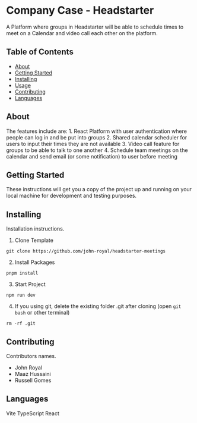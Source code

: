 # Company Case - Headstarter 

A Platform where groups in Headstarter will be able to schedule times to meet on a Calendar and video call each other on the platform.

## Table of Contents

- [About](#about)
- [Getting Started](#getting_started)
- [Installing](#installing)
- [Usage](#usage)
- [Contributing](#contributing)
- [Languages](#languages)

## About
The features include are: 1. React Platform with user authentication where people can log in and be put into groups 2. Shared calendar scheduler for users to input their times they are not available 3. Video call feature for groups to be able to talk to one another 4. Schedule team meetings on the calendar and send email (or some notification) to user before meeting

## Getting Started
These instructions will get you a copy of the project up and running on your local machine for development and testing purposes.

## Installing
Installation instructions.
1. Clone Template

```
git clone https://github.com/john-royal/headstarter-meetings
```

2. Install Packages

```
pnpm install
```

3. Start Project

```
npm run dev
```

4. If you using git, delete the existing folder .git after cloning (open `git bash` or other terminal)

```
rm -rf .git
```

## Contributing
Contributors names.
- John Royal
- Maaz Hussaini
- Russell Gomes

## Languages

Vite TypeScript React


